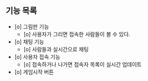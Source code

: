 ## 기능 목록

- [o] 그림판 기능
  - [o] 사용자가 그리면 접속한 사람들이 볼 수 있다.
- [o] 채팅 기능
  - [o] 사람들과 실시간으로 채팅
- [o] 사용자 접속 기능
  - [o] 접속하거나 나가면 접속자 목록이 실시간 업데이트
- [o] 게임시작 버튼
